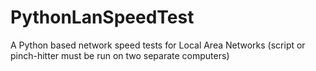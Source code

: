 # PythonLanSpeedTest
A Python based network speed tests for Local Area Networks (script or pinch-hitter must be run on two separate computers)

